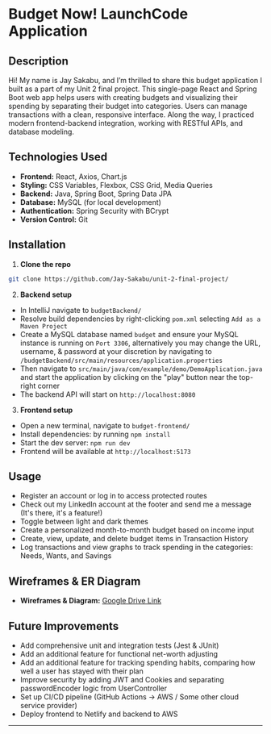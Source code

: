 # Budget Now! LaunchCode Application

## Description

Hi! My name is Jay Sakabu, and I’m thrilled to share this budget application I built as a part of my Unit 2 final project. This single-page React and Spring Boot web app helps users with creating budgets and visualizing their spending by separating their budget into categories. Users can manage transactions with a clean, responsive interface. Along the way, I practiced modern frontend-backend integration, working with RESTful APIs, and database modeling.

## Technologies Used

- **Frontend:** React, Axios, Chart.js
- **Styling:** CSS Variables, Flexbox, CSS Grid, Media Queries
- **Backend:** Java, Spring Boot, Spring Data JPA
- **Database:** MySQL (for local development)
- **Authentication:** Spring Security with BCrypt
- **Version Control:** Git

## Installation

1.  **Clone the repo**

```bash
git clone https://github.com/Jay-Sakabu/unit-2-final-project/
```

2.  **Backend setup**

- In IntelliJ navigate to `budgetBackend/`
- Resolve build dependencies by right-clicking `pom.xml` selecting `Add as a Maven Project`
- Create a MySQL database named `budget` and ensure your MySQL instance is running on `Port 3306`, alternatively you may change the URL, username, & password at your discretion by navigating to `/budgetBackend/src/main/resources/application.properties`
- Then navigate to `src/main/java/com/example/demo/DemoApplication.java` and start the application by clicking on the "play" button near the top-right corner
- The backend API will start on `http://localhost:8080`

3.  **Frontend setup**

- Open a new terminal, navigate to `budget-frontend/`
- Install dependencies: by running `npm install`
- Start the dev server: `npm run dev`
- Frontend will be available at `http://localhost:5173`

## Usage

- Register an account or log in to access protected routes
- Check out my LinkedIn account at the footer and send me a message (It's there, it's a feature!)
- Toggle between light and dark themes
- Create a personalized month-to-month budget based on income input
- Create, view, update, and delete budget items in Transaction History
- Log transactions and view graphs to track spending in the categories: Needs, Wants, and Savings

## Wireframes & ER Diagram

- **Wireframes & Diagram:** [Google Drive Link](https://drive.google.com/drive/u/0/folders/1p9uz8AUsH2qJxpOr_l7ZNKkw9vqDk6su)

## Future Improvements

- Add comprehensive unit and integration tests (Jest & JUnit)
- Add an additional feature for functional net-worth adjusting
- Add an additional feature for tracking spending habits, comparing how well a user has stayed with their plan
- Improve security by adding JWT and Cookies and separating passwordEncoder logic from UserController
- Set up CI/CD pipeline (GitHub Actions -> AWS / Some other cloud service provider)
- Deploy frontend to Netlify and backend to AWS

---
